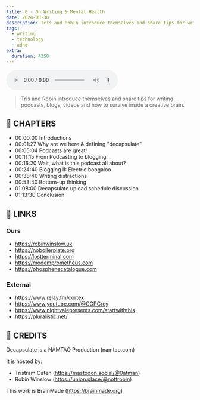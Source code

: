 ```yaml
---
title: 0 - On Writing & Mental Health
date: 2024-08-30
description: Tris and Robin introduce themselves and share tips for writing podcasts, blogs, videos and how to survive inside a creative brain.
tags:
  - writing
  - technology
  - adhd
extra:
  duration: 4350
---
```


<audio controls src="/0.mp3"></audio>

> Tris and Robin introduce themselves and share tips for writing podcasts, blogs, videos and how to survive inside a creative brain.

## 📖 CHAPTERS

- 00:00:00 Introductions
- 00:01:27 Why are we here & defining "decapsulate" 
- 00:05:04 Podcasts are great!
- 00:11:15 From Podcasting to blogging
- 00:16:20 Wait, what is this podcast all about?
- 00:24:40 Blogging II: Electric boogaloo
- 00:38:40 Writing distractions
- 00:53:40 Bottom-up thinking
- 01:08:00 Decapsulate upload schedule discussion
- 01:13:30 Conclusion

## 🔗 LINKS

### Ours

- <https://robinwinslow.uk>
- <https://noboilerplate.org>
- <https://lostterminal.com>
- <https://modemprometheus.com>
- <https://phosphenecatalogue.com>

### External

- <https://www.relay.fm/cortex>
- <https://www.youtube.com/@CGPGrey>
- <https://www.nightvalepresents.com/startwiththis>
- <https://pluralistic.net/>

## 🧑 CREDITS

Decapsulate is a NAMTAO Production (namtao.com)

It is hosted by:

- Tristram Oaten (<https://mastodon.social/@0atman>)
- Robin Winslow (<https://union.place/@nottrobin>)

This work is BrainMade (<https://brainmade.org>)
